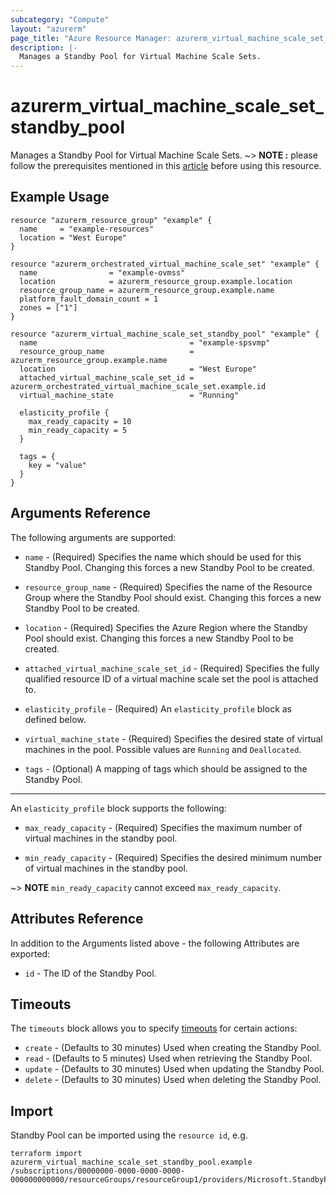 ```yaml
---
subcategory: "Compute"
layout: "azurerm"
page_title: "Azure Resource Manager: azurerm_virtual_machine_scale_set_standby_pool"
description: |-
  Manages a Standby Pool for Virtual Machine Scale Sets.
---
```


# azurerm_virtual_machine_scale_set_standby_pool

Manages a Standby Pool for Virtual Machine Scale Sets.
~> **NOTE :** please follow the prerequisites mentioned in this [article](https://learn.microsoft.com/azure/virtual-machine-scale-sets/standby-pools-create?tabs=portal#prerequisites) before using this resource.

## Example Usage

```hcl
resource "azurerm_resource_group" "example" {
  name     = "example-resources"
  location = "West Europe"
}

resource "azurerm_orchestrated_virtual_machine_scale_set" "example" {
  name                = "example-ovmss"
  location            = azurerm_resource_group.example.location
  resource_group_name = azurerm_resource_group.example.name
  platform_fault_domain_count = 1
  zones = ["1"]
}

resource "azurerm_virtual_machine_scale_set_standby_pool" "example" {
  name                                  = "example-spsvmp"
  resource_group_name                   = azurerm_resource_group.example.name
  location                              = "West Europe"
  attached_virtual_machine_scale_set_id = azurerm_orchestrated_virtual_machine_scale_set.example.id
  virtual_machine_state                 = "Running"

  elasticity_profile {
    max_ready_capacity = 10
    min_ready_capacity = 5
  }

  tags = {
    key = "value"
  }
}
```

## Arguments Reference

The following arguments are supported:

* `name` - (Required) Specifies the name which should be used for this Standby Pool. Changing this forces a new Standby Pool to be created.

* `resource_group_name` - (Required) Specifies the name of the Resource Group where the Standby Pool should exist. Changing this forces a new Standby Pool to be created.

* `location` - (Required) Specifies the Azure Region where the Standby Pool should exist. Changing this forces a new Standby Pool to be created.

* `attached_virtual_machine_scale_set_id` - (Required) Specifies the fully qualified resource ID of a virtual machine scale set the pool is attached to.

* `elasticity_profile` - (Required) An `elasticity_profile` block as defined below.

* `virtual_machine_state` - (Required) Specifies the desired state of virtual machines in the pool. Possible values are `Running` and `Deallocated`.

* `tags` - (Optional) A mapping of tags which should be assigned to the Standby Pool.

---

An `elasticity_profile` block supports the following:

* `max_ready_capacity` - (Required) Specifies the maximum number of virtual machines in the standby pool.

* `min_ready_capacity` - (Required) Specifies the desired minimum number of virtual machines in the standby pool.

~> **NOTE** `min_ready_capacity` cannot exceed `max_ready_capacity`.

## Attributes Reference

In addition to the Arguments listed above - the following Attributes are exported:

* `id` - The ID of the Standby Pool.

## Timeouts

The `timeouts` block allows you to specify [timeouts](https://www.terraform.io/docs/configuration/resources.html#timeouts) for certain actions:

* `create` - (Defaults to 30 minutes) Used when creating the Standby Pool.
* `read` - (Defaults to 5 minutes) Used when retrieving the Standby Pool.
* `update` - (Defaults to 30 minutes) Used when updating the Standby Pool.
* `delete` - (Defaults to 30 minutes) Used when deleting the Standby Pool.

## Import

Standby Pool can be imported using the `resource id`, e.g.

```shell
terraform import azurerm_virtual_machine_scale_set_standby_pool.example /subscriptions/00000000-0000-0000-0000-000000000000/resourceGroups/resourceGroup1/providers/Microsoft.StandbyPool/standbyVirtualMachinePools/standbyVirtualMachinePool1
```
